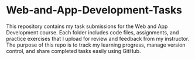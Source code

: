 # Web-and-App-Development-Tasks
This repository contains my task submissions for the Web and App Development course. Each folder includes code files, assignments, and practice exercises that I upload for review and feedback from my instructor. The purpose of this repo is to track my learning progress, manage version control, and share completed tasks easily using GitHub.
